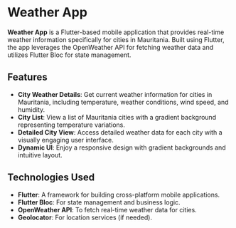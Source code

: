 # Weather App

**Weather App** is a Flutter-based mobile application that provides real-time weather information specifically for cities in Mauritania. Built using Flutter, the app leverages the OpenWeather API for fetching weather data and utilizes Flutter Bloc for state management.

## Features

- **City Weather Details**: Get current weather information for cities in Mauritania, including temperature, weather conditions, wind speed, and humidity.
- **City List**: View a list of Mauritania cities with a gradient background representing temperature variations.
- **Detailed City View**: Access detailed weather data for each city with a visually engaging user interface.
- **Dynamic UI**: Enjoy a responsive design with gradient backgrounds and intuitive layout.

## Technologies Used

- **Flutter**: A framework for building cross-platform mobile applications.
- **Flutter Bloc**: For state management and business logic.
- **OpenWeather API**: To fetch real-time weather data for cities.
- **Geolocator**: For location services (if needed).
